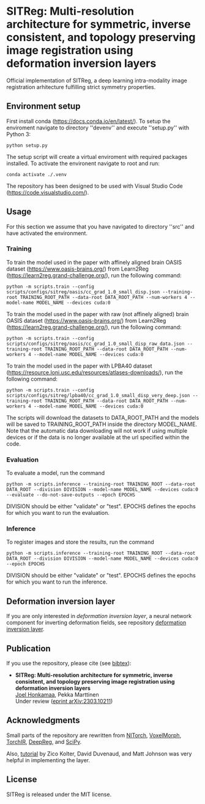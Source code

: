 # SITReg: Multi-resolution architecture for symmetric, inverse consistent, and topology preserving image registration using deformation inversion layers

Official implementation of SITReg, a deep learning intra-modality image registration arhitecture fulfilling strict symmetry properties.

## Environment setup

First install conda (https://docs.conda.io/en/latest/). To setup the enviroment navigate to directory ''devenv'' and execute ''setup.py'' with Python 3:

    python setup.py

The setup script will create a virtual enviroment with required packages installed. To activate the environent navigate to root and run:

    conda activate ./.venv

The repository has been designed to be used with Visual Studio Code (https://code.visualstudio.com/).

## Usage

For this section we assume that you have navigated to directory ''src'' and have activated the environment.

### Training

To train the model used in the paper with affinely aligned brain OASIS dataset (https://www.oasis-brains.org/) from Learn2Reg (https://learn2reg.grand-challenge.org/), run the following command:

    python -m scripts.train --config scripts/configs/sitreg/oasis/cc_grad_1.0_small_disp.json --training-root TRAINING_ROOT_PATH --data-root DATA_ROOT_PATH --num-workers 4 --model-name MODEL_NAME --devices cuda:0

To train the model used in the paper with raw (not affinely aligned) brain OASIS dataset (https://www.oasis-brains.org/) from Learn2Reg (https://learn2reg.grand-challenge.org/), run the following command:

    python -m scripts.train --config scripts/configs/sitreg/oasis/cc_grad_1.0_small_disp_raw_data.json --training-root TRAINING_ROOT_PATH --data-root DATA_ROOT_PATH --num-workers 4 --model-name MODEL_NAME --devices cuda:0

To train the model used in the paper with LPBA40 dataset (https://resource.loni.usc.edu/resources/atlases-downloads/), run the following command:

    python -m scripts.train --config scripts/configs/sitreg/lpba40/cc_grad_1.0_small_disp_very_deep.json --training-root TRAINING_ROOT_PATH --data-root DATA_ROOT_PATH --num-workers 4 --model-name MODEL_NAME --devices cuda:0

The scripts will download the datasets to DATA_ROOT_PATH and the models will be saved to TRAINING_ROOT_PATH inside the directory MODEL_NAME. Note that the automatic data downloading will not work if using multiple devices or if the data is no longer available at the url specified within the code.

### Evaluation

To evaluate a model, run the command

    python -m scripts.inference --training-root TRAINING_ROOT --data-root DATA_ROOT --division DIVISION --model-name MODEL_NAME --devices cuda:0 --evaluate --do-not-save-outputs --epoch EPOCHS

DIVISION should be either "validate" or "test". EPOCHS defines the epochs for which you want to run the evaluation.

### Inference

To register images and store the results, run the command

    python -m scripts.inference --training-root TRAINING_ROOT --data-root DATA_ROOT --division DIVISION --model-name MODEL_NAME --devices cuda:0 --epoch EPOCHS

DIVISION should be either "validate" or "test". EPOCHS defines the epochs for which you want to run the inference.

## Deformation inversion layer

If you are only interested in *deformation inversion layer*, a neural network component for inverting deformation fields, see repository [deformation inversion layer](https://github.com/honkamj/deformation-inversion-layer "deformation inversion layer").

## Publication

If you use the repository, please cite (see [bibtex](citations.bib)):

- **SITReg: Multi-resolution architecture for symmetric, inverse consistent, and topology preserving image registration using deformation inversion layers**  
[Joel Honkamaa](https://github.com/honkamj "Joel Honkamaa"), Pekka Marttinen  
Under review ([eprint arXiv:2303.10211](https://arxiv.org/abs/2303.10211 "eprint arXiv:2303.10211"))

## Acknowledgments

Small parts of the repository are rewritten from [NITorch](https://github.com/balbasty/nitorch), [VoxelMorph](https://github.com/voxelmorph/voxelmorph), [TorchIR](https://github.com/BDdeVos/TorchIR), [DeepReg](https://github.com/DeepRegNet/DeepReg), and [SciPy](https://scipy.org/).

Also, [tutorial](http://implicit-layers-tutorial.org/) by Zico Kolter, David Duvenaud, and Matt Johnson was very helpful in implementing the layer.

## License

SITReg is released under the MIT license.
